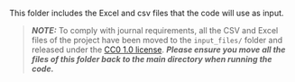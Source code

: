 This folder includes the Excel and csv files that the code will use as input.
> **_NOTE:_** To comply with journal requirements, all the CSV and Excel files of the project have been moved to the `input_files/` folder and released under the [CC0 1.0 license](input_files/LICENSE). ***Please ensure you move all the files of this folder back to the main directory when running the code.***
